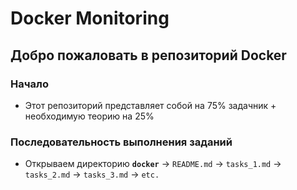 # Docker Monitoring

## Добро пожаловать в репозиторий Docker

### Начало
- Этот репозиторий представляет собой на 75% задачник + необходимую теорию на 25%

### Последовательность выполнения заданий
  - Открываем директорию **`docker`** → `README.md` → `tasks_1.md` → `tasks_2.md` → `tasks_3.md`  → `etc.`
